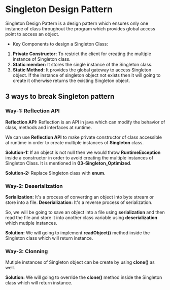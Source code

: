 # Singleton Design Pattern

Singleton Design Pattern is a design pattern which ensures only one instance of class throughout the program which provides global access point to access an object.

* Key Components to design a Singleton Class:

1. **Private Constructor:** To restrict the client for creating the multiple instance of Singleton class.
2. **Static member:** It stores the single instance of the Singleton class.
3. **Static Method:** It provides the global gateway to access Singleton object. If the instance of singleton object not exists then it will going to create it otherwise returns the existing Singleton object.

## 3 ways to break Singleton pattern

### Way-1: Reflection API

**Reflection API:** Reflection is an API in java which can modify the behavior of class, methods and interfaces at runtime.

We can use **Reflection API** to make private constructor of class accessible at runtime in order to create multiple instances of **Singleton** class.

**Solution-1:** If an object is not null then we would throw **RuntimeException** inside a constructor in order to avoid creating the multiple instances of Singleton Class. It is mentioned in **03-Singleton_Optimized**.

**Solution-2:** Replace Singleton class with **enum**.

### Way-2: Deserialization

**Serialization:** It's a process of converting an object into byte stream or store into a file.
**Deserialization:** It's a reverse process of serialization.

So, we will be going to save an object into a file using **serialization** and then read the file and store it into another class variable using **deserialization** which mutiple instances.

**Solution:** We will going to implement **readObject()** method inside the Singleton class which will return instance.

### Way-3: Clonning

Mutiple instances of Singleton object can be create by using **clone()** as well.

**Solution:** We will going to override the **clone()** method inside the Singleton class which will return instance.